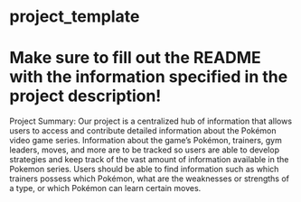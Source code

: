 # project_template

# Make sure to fill out the README with the information specified in the project description!

Project Summary:
Our project is a centralized hub of information that allows users to access and contribute
detailed information about the Pokémon video game series. Information about the game’s
Pokémon, trainers, gym leaders, moves, and more are to be tracked so users are able to
develop strategies and keep track of the vast amount of information available in the Pokemon series.
Users should be able to find information such as which trainers possess which Pokémon, what are
the weaknesses or strengths of a type, or which Pokémon can learn certain moves.

